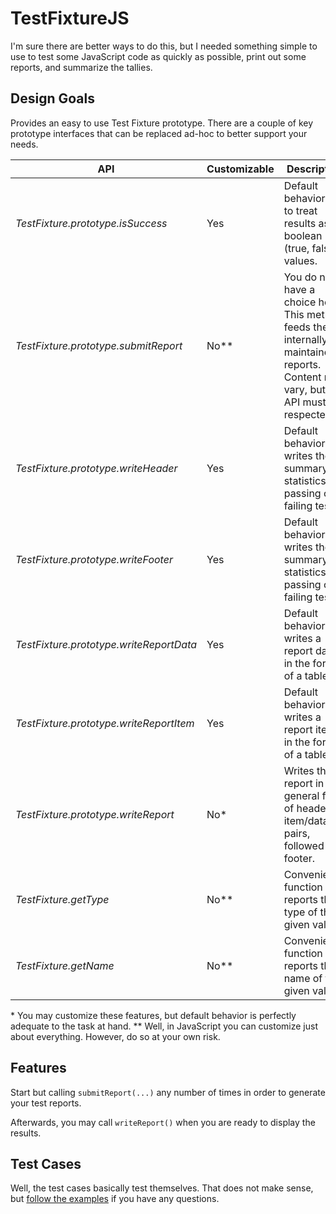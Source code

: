 # TestFixtureJS

I'm sure there are better ways to do this, but I needed something simple to use to test some JavaScript code as quickly as possible, print out some reports, and summarize the tallies.

## Design Goals

Provides an easy to use Test Fixture prototype. There are a couple of key prototype interfaces that can be replaced ad-hoc to better support your needs.

|API|Customizable|Description|
|---|------------|-----------|
|*TestFixture.prototype.isSuccess*|Yes|Default behavior is to treat results as boolean (true, false) values.|
|*TestFixture.prototype.submitReport*|No\*\*|You do not have a choice here. This method feeds the internally maintained reports. Content may vary, but the API must be respected.|
|*TestFixture.prototype.writeHeader*|Yes|Default behavior writes the summary statistics for passing or failing tests.|
|*TestFixture.prototype.writeFooter*|Yes|Default behavior writes the summary statistics for passing or failing tests.|
|*TestFixture.prototype.writeReportData*|Yes|Default behavior writes a report data in the form of a table.|
|*TestFixture.prototype.writeReportItem*|Yes|Default behavior writes a report item in the form of a table.|
|*TestFixture.prototype.writeReport*|No\*|Writes the report in the general form of header, item/data pairs, followed by footer.|
|*TestFixture.getType*|No\*\*|Convenience function that reports the type of the given value.|
|*TestFixture.getName*|No\*\*|Convenience function that reports the name of the given value.|

\* You may customize these features, but default behavior is perfectly adequate to the task at hand.
\*\* Well, in JavaScript you can customize just about everything. However, do so at your own risk.

## Features

Start but calling ``submitReport(...)`` any number of times in order to generate your test reports.

Afterwards, you may call ``writeReport()`` when you are ready to display the results.

## Test Cases

Well, the test cases basically test themselves. That does not make sense, but
[follow the examples](http://github.com/mwpowellhtx/testfixturejs/blob/master/src/Kingdom.TestFixtureJS/TestFixture.html) if you have any questions.
